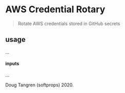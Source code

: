 # AWS Credential Rotary

> Rotate AWS credentials stored in GitHub secrets

## usage

...

#### inputs

...


Doug Tangren (softprops) 2020.
